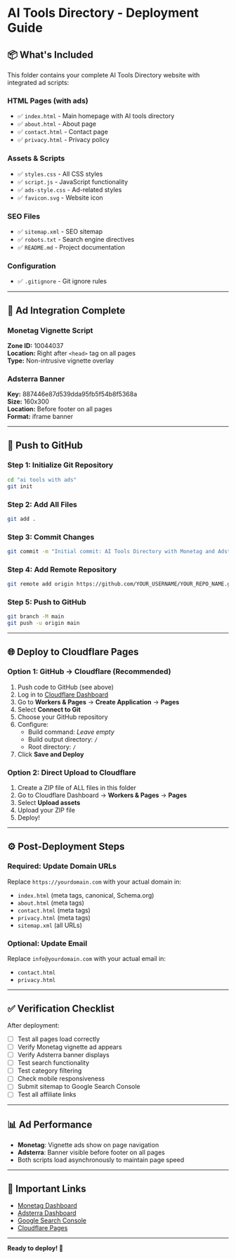 # AI Tools Directory - Deployment Guide

## 📦 What's Included

This folder contains your complete AI Tools Directory website with integrated ad scripts:

### HTML Pages (with ads)
- ✅ `index.html` - Main homepage with AI tools directory
- ✅ `about.html` - About page
- ✅ `contact.html` - Contact page
- ✅ `privacy.html` - Privacy policy

### Assets & Scripts
- ✅ `styles.css` - All CSS styles
- ✅ `script.js` - JavaScript functionality
- ✅ `ads-style.css` - Ad-related styles
- ✅ `favicon.svg` - Website icon

### SEO Files
- ✅ `sitemap.xml` - SEO sitemap
- ✅ `robots.txt` - Search engine directives
- ✅ `README.md` - Project documentation

### Configuration
- ✅ `.gitignore` - Git ignore rules

---

## 🎯 Ad Integration Complete

### Monetag Vignette Script
**Zone ID:** 10044037  
**Location:** Right after `<head>` tag on all pages  
**Type:** Non-intrusive vignette overlay

### Adsterra Banner
**Key:** 887446e87d539dda95fb5f54b8f5368a  
**Size:** 160x300  
**Location:** Before footer on all pages  
**Format:** iframe banner

---

## 🚀 Push to GitHub

### Step 1: Initialize Git Repository
```bash
cd "ai tools with ads"
git init
```

### Step 2: Add All Files
```bash
git add .
```

### Step 3: Commit Changes
```bash
git commit -m "Initial commit: AI Tools Directory with Monetag and Adsterra ads"
```

### Step 4: Add Remote Repository
```bash
git remote add origin https://github.com/YOUR_USERNAME/YOUR_REPO_NAME.git
```

### Step 5: Push to GitHub
```bash
git branch -M main
git push -u origin main
```

---

## 🌐 Deploy to Cloudflare Pages

### Option 1: GitHub → Cloudflare (Recommended)

1. Push code to GitHub (see above)
2. Log in to [Cloudflare Dashboard](https://dash.cloudflare.com/)
3. Go to **Workers & Pages** → **Create Application** → **Pages**
4. Select **Connect to Git**
5. Choose your GitHub repository
6. Configure:
   - Build command: *Leave empty*
   - Build output directory: `/`
   - Root directory: `/`
7. Click **Save and Deploy**

### Option 2: Direct Upload to Cloudflare

1. Create a ZIP file of ALL files in this folder
2. Go to Cloudflare Dashboard → **Workers & Pages** → **Pages**
3. Select **Upload assets**
4. Upload your ZIP file
5. Deploy!

---

## ⚙️ Post-Deployment Steps

### Required: Update Domain URLs
Replace `https://yourdomain.com` with your actual domain in:
- `index.html` (meta tags, canonical, Schema.org)
- `about.html` (meta tags)
- `contact.html` (meta tags)
- `privacy.html` (meta tags)
- `sitemap.xml` (all URLs)

### Optional: Update Email
Replace `info@yourdomain.com` with your actual email in:
- `contact.html`
- `privacy.html`

---

## ✅ Verification Checklist

After deployment:
- [ ] Test all pages load correctly
- [ ] Verify Monetag vignette ad appears
- [ ] Verify Adsterra banner displays
- [ ] Test search functionality
- [ ] Test category filtering
- [ ] Check mobile responsiveness
- [ ] Submit sitemap to Google Search Console
- [ ] Test all affiliate links

---

## 📊 Ad Performance

- **Monetag**: Vignette ads show on page navigation
- **Adsterra**: Banner visible before footer on all pages
- Both scripts load asynchronously to maintain page speed

---

## 🔗 Important Links

- [Monetag Dashboard](https://monetag.com/)
- [Adsterra Dashboard](https://www.adsterra.com/)
- [Google Search Console](https://search.google.com/search-console)
- [Cloudflare Pages](https://pages.cloudflare.com/)

---

**Ready to deploy! 🚀**
